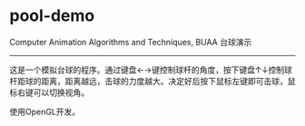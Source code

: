 # pool-demo

Computer Animation Algorithms and Techniques, BUAA 台球演示

---

这是一个模拟台球的程序。通过键盘←→键控制球杆的角度，按下键盘↑↓控制球杆距球的距离，距离越远，击球的力度越大。决定好后按下鼠标左键即可击球，鼠标右键可以切换视角。

使用OpenGL开发。
